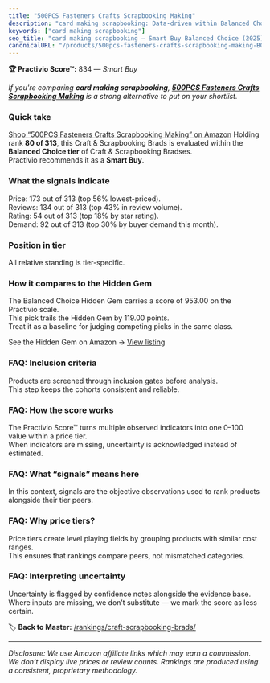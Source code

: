 ```yaml
---
title: "500PCS Fasteners Crafts Scrapbooking Making"
description: "card making scrapbooking: Data-driven within Balanced Choice ranking using the Practivio Score™. Positioned by quality, value, demand, findability, momentum."
keywords: ["card making scrapbooking"]
seo_title: "card making scrapbooking — Smart Buy Balanced Choice (2025)"
canonicalURL: "/products/500pcs-fasteners-crafts-scrapbooking-making-B0DR78K7C6/"
---
```


**🏆 Practivio Score™:** 834 — _Smart Buy_


*If you're comparing **card making scrapbooking**, **[500PCS Fasteners Crafts Scrapbooking Making](https://www.amazon.com/dp/B0DR78K7C6?tag=practivio-20)** is a strong alternative to put on your shortlist.*
### Quick take
[Shop “500PCS Fasteners Crafts Scrapbooking Making” on Amazon](https://www.amazon.com/dp/B0DR78K7C6?tag=practivio-20)
Holding rank **80 of 313**, this Craft & Scrapbooking Brads is evaluated within the **Balanced Choice tier** of Craft & Scrapbooking Bradses.  
Practivio recommends it as a **Smart Buy**.

### What the signals indicate
Price: 173 out of 313 (top 56% lowest-priced).  
Reviews: 134 out of 313 (top 43% in review volume).  
Rating: 54 out of 313 (top 18% by star rating).  
Demand: 92 out of 313 (top 30% by buyer demand this month).

### Position in tier
All relative standing is tier-specific.

### How it compares to the Hidden Gem
The Balanced Choice Hidden Gem carries a score of 953.00 on the Practivio scale.  
This pick trails the Hidden Gem by 119.00 points.  
Treat it as a baseline for judging competing picks in the same class.  

See the Hidden Gem on Amazon → [View listing](https://www.amazon.com/dp/B09VGSNWZW?tag=practivio-20)

### FAQ: Inclusion criteria
Products are screened through inclusion gates before analysis.  
This step keeps the cohorts consistent and reliable.

### FAQ: How the score works
The Practivio Score™ turns multiple observed indicators into one 0–100 value within a price tier.  
When indicators are missing, uncertainty is acknowledged instead of estimated.

### FAQ: What “signals” means here
In this context, signals are the objective observations used to rank products alongside their tier peers.

### FAQ: Why price tiers?
Price tiers create level playing fields by grouping products with similar cost ranges.  
This ensures that rankings compare peers, not mismatched categories.

### FAQ: Interpreting uncertainty
Uncertainty is flagged by confidence notes alongside the evidence base.  
Where inputs are missing, we don’t substitute — we mark the score as less certain.


🏷️ **Back to Master:** [/rankings/craft-scrapbooking-brads/](/rankings/craft-scrapbooking-brads/)

---
_Disclosure: We use Amazon affiliate links which may earn a commission. We don’t display live prices or review counts. Rankings are produced using a consistent, proprietary methodology._
